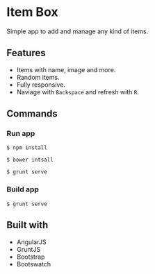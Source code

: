 # Item Box

Simple app to add and manage any kind of items.

## Features

* Items with name, image and more.
* Random items.
* Fully responsive.
* Naviage with `Backspace` and refresh with `R`.

## Commands

### Run app

 `$ npm install`

 `$ bower intsall`
 
 `$ grunt serve`

### Build app

 `$ grunt serve`

## Built with

* AngularJS
* GruntJS
* Bootstrap
* Bootswatch
